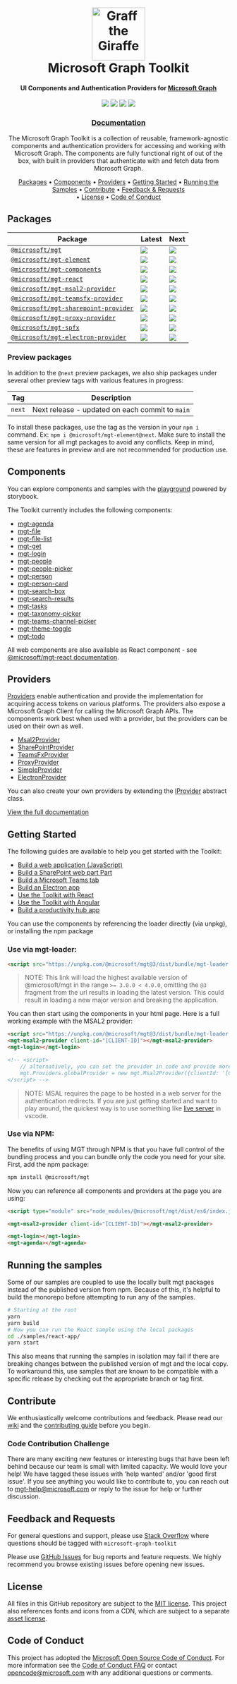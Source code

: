<h1 align="center">
  <a href="#"><img height="120" src="https://github.com/microsoftgraph/microsoft-graph-toolkit/raw/main/assets/graff.png" title="Graff the Giraffe"></a>
  <br>
  Microsoft Graph Toolkit
</h1>

<h4 align="center">UI Components and Authentication Providers for <a href="https://graph.microsoft.com">Microsoft Graph</a></h4>

<p align="center">
  <a href="https://stackoverflow.com/questions/tagged/microsoft-graph-toolkit" target="_blank" rel="noreferrer noopener"><img src="https://img.shields.io/stackexchange/stackoverflow/t/microsoft-graph-toolkit.svg"></a>
  <img src="https://github.com/microsoftgraph/microsoft-graph-toolkit/workflows/Build%20CI/badge.svg" /> <a href="https://mgt.dev" target="_blank" rel="noreferrer noopener"><img src="https://cdn.jsdelivr.net/gh/storybookjs/brand@master/badge/badge-storybook.svg"></a> <a href="https://github.com/microsoftgraph/microsoft-graph-toolkit/issues?q=is%3Aissue+is%3Aopen+label%3A%22good+first+issue%22" target="_blank" rel="noreferrer noopener"><img src="https://img.shields.io/github/issues/microsoftgraph/microsoft-graph-toolkit/good%20first%20issue?color=brightgreen"></a>
</p>

<h3 align="center"><a href="https://aka.ms/mgt/docs" target="_blank" rel="noreferrer noopener">Documentation</a></h3>

<p align="center">
  The Microsoft Graph Toolkit is a collection of reusable, framework-agnostic components and authentication providers for accessing and working with Microsoft Graph. The components are fully functional right of out of the box, with built in providers that authenticate with and fetch data from Microsoft Graph.
</p>

<p align="center">
  <a href="#packages">Packages</a> • <a href="#components">Components</a> • <a href="#providers">Providers</a> • <a href="#getting-started">Getting Started</a> • <a href="#running-the-samples">Running the Samples</a> • <a href="#contribute">Contribute</a> • <a href="#feedback-and-requests">Feedback & Requests</a> <br>• <a href="#license">License</a> • <a href="#code-of-conduct">Code of Conduct</a>
</p>

## Packages

| Package                                                                                                    | Latest                                                                                  | Next                                                                                  |
| ---------------------------------------------------------------------------------------------------------- | --------------------------------------------------------------------------------------- | ------------------------------------------------------------------------------------- |
| [`@microsoft/mgt`](https://www.npmjs.com/package/@microsoft/mgt)                                           | <img src="https://img.shields.io/npm/v/@microsoft/mgt/latest.svg">                      | <img src="https://img.shields.io/npm/v/@microsoft/mgt/next.svg">                      |
| [`@microsoft/mgt-element`](https://www.npmjs.com/package/@microsoft/mgt-element)                           | <img src="https://img.shields.io/npm/v/@microsoft/mgt-element/latest.svg">              | <img src="https://img.shields.io/npm/v/@microsoft/mgt-element/next.svg">              |
| [`@microsoft/mgt-components`](https://www.npmjs.com/package/@microsoft/mgt-components)                     | <img src="https://img.shields.io/npm/v/@microsoft/mgt-components/latest.svg">           | <img src="https://img.shields.io/npm/v/@microsoft/mgt-components/next.svg">           |
| [`@microsoft/mgt-react`](https://www.npmjs.com/package/@microsoft/mgt-react)                               | <img src="https://img.shields.io/npm/v/@microsoft/mgt-react/latest.svg">                | <img src="https://img.shields.io/npm/v/@microsoft/mgt-react/next.svg">                |
| [`@microsoft/mgt-msal2-provider`](https://www.npmjs.com/package/@microsoft/mgt-msal2-provider)             | <img src="https://img.shields.io/npm/v/@microsoft/mgt-msal2-provider/latest.svg">       | <img src="https://img.shields.io/npm/v/@microsoft/mgt-msal2-provider/next.svg">       |
| [`@microsoft/mgt-teamsfx-provider`](https://www.npmjs.com/package/@microsoft/mgt-teamsfx-provider)         | <img src="https://img.shields.io/npm/v/@microsoft/mgt-teamsfx-provider/latest.svg">     | <img src="https://img.shields.io/npm/v/@microsoft/mgt-teamsfx-provider/next.svg">     |
| [`@microsoft/mgt-sharepoint-provider`](https://www.npmjs.com/package/@microsoft/mgt-sharepoint-provider)   | <img src="https://img.shields.io/npm/v/@microsoft/mgt-sharepoint-provider/latest.svg">  | <img src="https://img.shields.io/npm/v/@microsoft/mgt-sharepoint-provider/next.svg">  |
| [`@microsoft/mgt-proxy-provider`](https://www.npmjs.com/package/@microsoft/mgt-proxy-provider)             | <img src="https://img.shields.io/npm/v/@microsoft/mgt-proxy-provider/latest.svg">       | <img src="https://img.shields.io/npm/v/@microsoft/mgt-proxy-provider/next.svg">       |
| [`@microsoft/mgt-spfx`](https://www.npmjs.com/package/@microsoft/mgt-spfx)                                 | <img src="https://img.shields.io/npm/v/@microsoft/mgt-spfx/latest.svg">                 | <img src="https://img.shields.io/npm/v/@microsoft/mgt-spfx/next.svg">                 |
| [`@microsoft/mgt-electron-provider`](https://www.npmjs.com/package/@microsoft/mgt-electron-provider)       | <img src="https://img.shields.io/npm/v/@microsoft/mgt-electron-provider/latest.svg">    | <img src="https://img.shields.io/npm/v/@microsoft/mgt-electron-provider/next.svg">    |

### Preview packages

In addition to the `@next` preview packages, we also ship packages under several other preview tags with various features in progress:

| Tag             | Description                                                              |
| --------------- | ------------------------------------------------------------------------ |
| `next`          | Next release - updated on each commit to `main`                          |

To install these packages, use the tag as the version in your `npm i` command. Ex: `npm i @microsoft/mgt-element@next`. Make sure to install the same version for all mgt packages to avoid any conflicts. Keep in mind, these are features in preview and are not recommended for production use.


## Components

You can explore components and samples with the [playground](https://mgt.dev) powered by storybook.

The Toolkit currently includes the following components:

* [mgt-agenda](https://learn.microsoft.com/graph/toolkit/components/agenda)
* [mgt-file](https://learn.microsoft.com/graph/toolkit/components/file)
* [mgt-file-list](https://learn.microsoft.com/graph/toolkit/components/file-list)
* [mgt-get](https://learn.microsoft.com/graph/toolkit/components/get)
* [mgt-login](https://learn.microsoft.com/graph/toolkit/components/login)
* [mgt-people](https://learn.microsoft.com/graph/toolkit/components/people)
* [mgt-people-picker](https://learn.microsoft.com/graph/toolkit/components/people-picker)
* [mgt-person](https://learn.microsoft.com/graph/toolkit/components/person)
* [mgt-person-card](https://learn.microsoft.com/graph/toolkit/components/person-card)
* [mgt-search-box](https://learn.microsoft.com/graph/toolkit/components/person-box)
* [mgt-search-results](https://learn.microsoft.com/graph/toolkit/components/search-results)
* [mgt-tasks](https://learn.microsoft.com/graph/toolkit/components/tasks)
* [mgt-taxonomy-picker](https://learn.microsoft.com/graph/toolkit/components/taxonomy-picker)
* [mgt-teams-channel-picker](https://learn.microsoft.com/graph/toolkit/components/teams-channel-picker)
* [mgt-theme-toggle](https://learn.microsoft.com/graph/toolkit/components/theme-toggle)
* [mgt-todo](https://learn.microsoft.com/graph/toolkit/components/todo)


All web components are also available as React component - see [@microsoft/mgt-react documentation](https://learn.microsoft.com/graph/toolkit/get-started/mgt-react).

## Providers

[Providers](https://learn.microsoft.com/graph/toolkit/providers/providers) enable authentication and provide the implementation for acquiring access tokens on various platforms. The providers also expose a Microsoft Graph Client for calling the Microsoft Graph APIs. The components work best when used with a provider, but the providers can be used on their own as well.

* [Msal2Provider](https://learn.microsoft.com/graph/toolkit/providers/msal2)
* [SharePointProvider](https://learn.microsoft.com/graph/toolkit/providers/sharepoint)
* [TeamsFxProvider](https://learn.microsoft.com/graph/toolkit/providers/teamsfx)
* [ProxyProvider](https://learn.microsoft.com/graph/toolkit/providers/proxy)
* [SimpleProvider](https://learn.microsoft.com/graph/toolkit/providers/custom)
* [ElectronProvider](https://learn.microsoft.com/graph/toolkit/providers/electron)

You can also create your own providers by extending the [IProvider](https://learn.microsoft.com/graph/toolkit/providers/custom) abstract class.

[View the full documentation](https://learn.microsoft.com/graph/toolkit/overview)

## Getting Started

The following guides are available to help you get started with the Toolkit:
* [Build a web application (JavaScript)](https://learn.microsoft.com/graph/toolkit/get-started/build-a-web-app)
* [Build a SharePoint web part Part](https://learn.microsoft.com/graph/toolkit/get-started/build-a-sharepoint-web-part)
* [Build a Microsoft Teams tab](https://learn.microsoft.com/graph/toolkit/get-started/build-a-microsoft-teams-tab)
* [Build an Electron app](https://learn.microsoft.com/en-us/graph/toolkit/get-started/build-an-electron-app)
* [Use the Toolkit with React](https://learn.microsoft.com/graph/toolkit/get-started/use-toolkit-with-react)
* [Use the Toolkit with Angular](https://learn.microsoft.com/graph/toolkit/get-started/use-toolkit-with-angular)
* [Build a productivity hub app](https://learn.microsoft.com/en-us/graph/toolkit/get-started/building-one-productivity-hub)

You can use the components by referencing the loader directly (via unpkg), or installing the npm package

### Use via mgt-loader:

```html
<script src="https://unpkg.com/@microsoft/mgt@3/dist/bundle/mgt-loader.js"></script>
```

> NOTE: This link will load the highest available version of @microsoft/mgt in the range `>= 3.0.0 < 4.0.0`, omitting the `@3` fragment from the url results in loading the latest version. This could result in loading a new major version and breaking the application.

You can then start using the components in your html page. Here is a full working example with the MSAL2 provider:

```html
<script src="https://unpkg.com/@microsoft/mgt@3/dist/bundle/mgt-loader.js"></script>
<mgt-msal2-provider client-id="[CLIENT-ID]"></mgt-msal2-provider>
<mgt-login></mgt-login>

<!-- <script>
    // alternatively, you can set the provider in code and provide more options
    mgt.Providers.globalProvider = new mgt.Msal2Provider({clientId: '[CLIENT-ID]'});
</script> -->
```

> NOTE: MSAL requires the page to be hosted in a web server for the authentication redirects. If you are just getting started and want to play around, the quickest way is to use something like [live server](https://marketplace.visualstudio.com/items?itemName=ritwickdey.LiveServer) in vscode.

### Use via NPM:

The benefits of using MGT through NPM is that you have full control of the bundling process and you can bundle only the code you need for your site. First, add the npm package:

```bash
npm install @microsoft/mgt
```

Now you can reference all components and providers at the page you are using:

```html
<script type="module" src="node_modules/@microsoft/mgt/dist/es6/index.js"></script>

<mgt-msal2-provider client-id="[CLIENT-ID]"></mgt-msal2-provider>

<mgt-login></mgt-login>
<mgt-agenda></mgt-agenda>
```

## Running the samples

Some of our samples are coupled to use the locally built mgt packages instead of the published version from npm. Because of this, it's helpful to build the monorepo before attempting to run any of the samples.

```bash
# Starting at the root
yarn
yarn build
# Now you can run the React sample using the local packages
cd ./samples/react-app/
yarn start
```

This also means that running the samples in isolation may fail if there are breaking changes between the published version of mgt and the local copy.
To workaround this, use samples that are known to be compatible with a specific release by checking out the appropriate branch or tag first.

## Contribute

We enthusiastically welcome contributions and feedback. Please read our [wiki](https://github.com/microsoftgraph/microsoft-graph-toolkit/wiki) and the [contributing guide](CONTRIBUTING.md) before you begin.

### Code Contribution Challenge
There are many exciting new features or interesting bugs that have been left behind because our team is small with limited capacity. We would love your help! We have tagged these issues with 'help wanted' and/or 'good first issue'. If you see anything you would like to contribute to, you can reach out to  mgt-help@microsoft.com or reply to the issue for help or further discussion.

## Feedback and Requests

For general questions and support, please use [Stack Overflow](https://stackoverflow.com/questions/tagged/microsoft-graph-toolkit) where questions should be tagged with `microsoft-graph-toolkit`

Please use [GitHub Issues](https://github.com/microsoftgraph/microsoft-graph-toolkit/issues?q=is%3Aissue+is%3Aopen+sort%3Aupdated-desc) for bug reports and feature requests. We highly recommend you browse existing issues before opening new issues.

## License

All files in this GitHub repository are subject to the [MIT license](https://github.com/microsoftgraph/microsoft-graph-toolkit/blob/main/LICENSE). This project also references fonts and icons from a CDN, which are subject to a separate [asset license](https://static2.sharepointonline.com/files/fabric/assets/license.txt).

## Code of Conduct

This project has adopted the [Microsoft Open Source Code of Conduct](https://opensource.microsoft.com/codeofconduct/). For more information see the [Code of Conduct FAQ](https://opensource.microsoft.com/codeofconduct/faq/) or contact [opencode@microsoft.com](mailto:opencode@microsoft.com) with any additional questions or comments.
